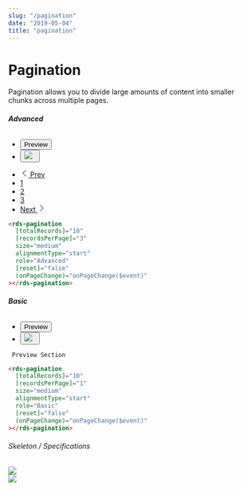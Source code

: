 ```yaml
---
slug: "/pagination"
date: "2019-05-04"
title: "pagination"
---
```

<!-- CSS only -->
<link href="https://cdn.jsdelivr.net/npm/bootstrap@5.1.3/dist/css/bootstrap.min.css" rel="stylesheet" integrity="sha384-1BmE4kWBq78iYhFldvKuhfTAU6auU8tT94WrHftjDbrCEXSU1oBoqyl2QvZ6jIW3" crossorigin="anonymous">
<link rel="stylesheet" href="../assets/css/style-elements.css">

  
 

<link rel="stylesheet" href="../assets/css/main.css">

#  **Pagination**
  
<p class="">Pagination allows you to divide large amounts of content into smaller chunks across multiple pages.</p>

<section class="py-4">
 <h6><b>Advanced </b> </h6>
  
  <div class="py-3">
    <div class="cust-tabs">
  <ul class="nav nav-tabs" id="myTab" role="tablist">

  <li class="nav-item" role="presentation">
  <button class="nav-link active" id="preview-tab" data-bs-toggle="tab" data-bs-target="#previewAdvanced" type="button" role="tab" aria-controls="previewAdvanced" aria-selected="true">Preview</button>
  </li>

  <li class="nav-item" role="presentation">
  <button class="nav-link" id="code-tab" data-bs-toggle="tab" data-bs-target="#codeAdvanced" type="button" role="tab" aria-controls="codeAdvanced" aria-selected="false"><img src="../../../../../../../raaghu/src/images/Angular_Icon.png"> &nbsp;
  <i class="bi bi-code-slash" style="font-size:1.0rem"></i></button>
  </li>
</ul>


<div class="tab-content card border" id="myTabContent1">

  <div class="tab-pane fade show active" id="previewAdvanced" role="tabpanel" aria-labelledby="preview-tab">
  
  <div class="contents bg-light p-5">
   <div class="row">
            <div class="col-12">
                <nav aria-label="Page navigation example">
                  <ul class="pagination">
                  <li class="page-item">
                  <a class="page-link text-muted" href="#" aria-label="Previous">
                    <svg xmlns="http://www.w3.org/2000/svg" width="16" height="16" fill="currentColor" class="bi bi-chevron-left" viewBox="0 0 16 16"> <path fill-rule="evenodd" d="M11.354 1.646a.5.5 0 0 1 0 .708L5.707 8l5.647 5.646a.5.5 0 0 1-.708.708l-6-6a.5.5 0 0 1 0-.708l6-6a.5.5 0 0 1 .708 0z"></path> </svg>
                     <span class="">Prev  </span>
                </a>
                  </li>
                     <li class="page-item active"><a class="page-link" href="#">1</a></li>
                      <li class="page-item"><a class="page-link" href="#">2</a></li>
                        <li class="page-item"><a class="page-link" href="#">3</a></li>
                        <li class="page-item">
                        <a class="page-link" href="#" aria-label="Next">
                         <span class="">Next</span>
                           <svg xmlns="http://www.w3.org/2000/svg" width="16" height="16" fill="currentColor" class="bi bi-chevron-right" viewBox="0 0 16 16"><path fill-rule="evenodd" d="M4.646 1.646a.5.5 0 0 1 .708 0l6 6a.5.5 0 0 1 0 .708l-6 6a.5.5 0 0 1-.708-.708L10.293 8 4.646 2.354a.5.5 0 0 1 0-.708z"></path>
</svg>
                                                         </a>
                                                       </li>
                                                     </ul>
                                                   </nav>
                                             </div>
                                          </div>

  </div>
   
     
     
  
  </div>
  <div class="tab-pane fade" id="codeAdvanced" role="tabpanel" aria-labelledby="code-tab">
   <div class="contents bg-code">
     <div class=" py-4 px-4" >

```html
<rds-pagination
  [totalRecords]="10"
  [recordsPerPage]="3"
  size="medium"
  alignmentType="start"
  role="Advanced"
  [reset]="false"
  (onPageChange)="onPageChange($event)"
></rds-pagination>
```
</div>
  </div>

</div>
</div>
     </div>
  </div>

</section>

 <section class="py-4">
 <h6><b>Basic </b> </h6>
  
  <div class="py-3">
    <div class="cust-tabs">
  <ul class="nav nav-tabs" id="myTab" role="tablist">

  <li class="nav-item" role="presentation">
  <button class="nav-link active" id="preview-tab" data-bs-toggle="tab" data-bs-target="#previewBasic" type="button" role="tab" aria-controls="previewBasic" aria-selected="true">Preview</button>
  </li>

  <li class="nav-item" role="presentation">
  <button class="nav-link" id="code-tab" data-bs-toggle="tab" data-bs-target="#codeBasic" type="button" role="tab" aria-controls="code" aria-selected="false"><img src="../../../../../../../raaghu/src/images/Angular_Icon.png"> &nbsp;
  <i class="bi bi-code-slash" style="font-size:1.0rem"></i></button>
  </li>
</ul>


<div class="tab-content card border" id="myTabContent1">

  <div class="tab-pane fade show active" id="previewBasic" role="tabpanel" aria-labelledby="preview-tab">
  
  <div class="contents bg-light p-5">

     Preview Section
     
  </div>
  </div>
  <div class="tab-pane fade" id="codeBasic" role="tabpanel" aria-labelledby="code-tab">
   <div class="contents bg-code">
     <div class=" py-4 px-4" >

```html
<rds-pagination
  [totalRecords]="10"
  [recordsPerPage]="1"
  size="medium"
  alignmentType="start"
  role="Basic"
  [reset]="false"
  (onPageChange)="onPageChange($event)"
></rds-pagination>
```
</div>
  </div>
</div>

</div>
     </div>
  </div>

</section>

   <section class="py-4">
      <h6> Skeleton / Specifications </h6>
       <div class="py-3">
  <!-- Tab panes -->
   <div class="card border p-5">
     <div class="row">
     <div class="col-md-6">
    <img src="https://portal.raaghu.io/images/components/_pagination/img-1.png" class="img-fluid">
     </div> 
  <div class="col-md-6">
    <img src="https://portal.raaghu.io/images/components/_pagination/img-2.png" class="img-fluid">
     </div> 
     </div>
      </div>
    </div>
   </section>